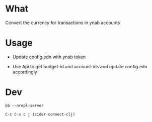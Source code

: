 # What

Convert the currency for transactions in ynab accounts

# Usage

* Update config.edn with ynab token

* Use Api to get budget-id and account-ids and update config.edn accordingly

# Dev

`bb --nrepl-server`

`C-c C-x c j (cider-connect-clj)`
